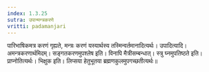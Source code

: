 ```yaml
---
index: 1.3.25
sutra: उपान्मन्त्रकरणे
vritti: padamanjari
---
```


 पारिभाषिकमत्र करणं गृह्यते, मन्त्रः करणं यस्यार्थस्य तस्मिन्वर्तमानादित्यर्थः। उपादित्यादि। अमन्त्रकरणार्थमिदम्। सङ्गतकरणमुपश्लेष इति। विनापि मैत्रीसम्बन्धात्। स्त्रु घ्नमुपतिष्ठते इति। प्राप्नोतित्यर्थः।  भिक्षुक इति। लिप्सया हेतुभूतया ब्रह्मणकुलमुपगच्छतीत्यर्थः॥